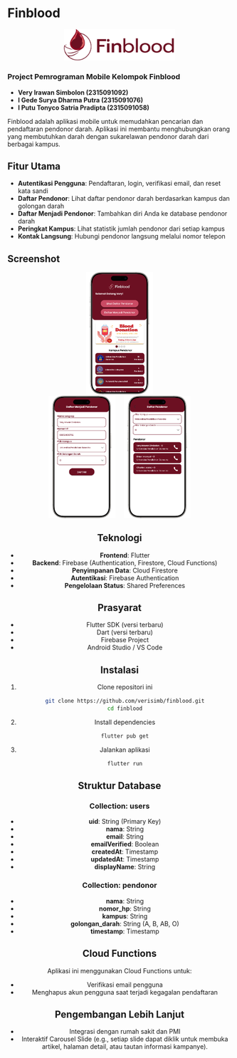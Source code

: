 # Finblood

<p align="center">
  <img src="assets/logofinblood/logomaroon.png" alt="Finblood Logo" width="250">
</p>

### Project Pemrograman Mobile Kelompok Finblood

- **Very Irawan Simbolon (2315091092)**
- **I Gede Surya Dharma Putra (2315091076)**
- **I Putu Tonyco Satria Pradipta (2315091058)**

Finblood adalah aplikasi mobile untuk memudahkan pencarian dan pendaftaran pendonor darah. Aplikasi ini membantu menghubungkan orang yang membutuhkan darah dengan sukarelawan pendonor darah dari berbagai kampus.

## Fitur Utama

- **Autentikasi Pengguna**: Pendaftaran, login, verifikasi email, dan reset kata sandi
- **Daftar Pendonor**: Lihat daftar pendonor darah berdasarkan kampus dan golongan darah
- **Daftar Menjadi Pendonor**: Tambahkan diri Anda ke database pendonor darah
- **Peringkat Kampus**: Lihat statistik jumlah pendonor dari setiap kampus
- **Kontak Langsung**: Hubungi pendonor langsung melalui nomor telepon

## Screenshot

<div align="center"
  <img src="assets/images/ss1.png" alt="Login Screen" width="150">
  &nbsp;&nbsp;&nbsp;
  <img src="assets/images/ss2.png" alt="Home Screen" width="150">
  &nbsp;&nbsp;&nbsp;
  <br>
  <img src="assets/images/ss3.png" alt="Donor Register Screen" width="150">
  &nbsp;&nbsp;&nbsp;
  <img src="assets/images/ss4.png" alt="Donor List Screen" width="150">
</p>

## Teknologi

- **Frontend**: Flutter
- **Backend**: Firebase (Authentication, Firestore, Cloud Functions)
- **Penyimpanan Data**: Cloud Firestore
- **Autentikasi**: Firebase Authentication
- **Pengelolaan Status**: Shared Preferences

## Prasyarat

- Flutter SDK (versi terbaru)
- Dart (versi terbaru)
- Firebase Project
- Android Studio / VS Code

## Instalasi

1. Clone repositori ini
   ```bash
   git clone https://github.com/verisimb/finblood.git
   cd finblood
   ```

2. Install dependencies
   ```bash
   flutter pub get
   ```

3. Jalankan aplikasi
   ```bash
   flutter run
   ```

## Struktur Database

### Collection: users
- **uid**: String (Primary Key)
- **nama**: String
- **email**: String
- **emailVerified**: Boolean
- **createdAt**: Timestamp
- **updatedAt**: Timestamp
- **displayName**: String

### Collection: pendonor
- **nama**: String
- **nomor_hp**: String
- **kampus**: String
- **golongan_darah**: String (A, B, AB, O)
- **timestamp**: Timestamp

## Cloud Functions

Aplikasi ini menggunakan Cloud Functions untuk:
- Verifikasi email pengguna
- Menghapus akun pengguna saat terjadi kegagalan pendaftaran

## Pengembangan Lebih Lanjut

- Integrasi dengan rumah sakit dan PMI
- Interaktif Carousel Slide (e.g., setiap slide dapat diklik untuk membuka artikel, halaman detail, atau tautan informasi kampanye).
